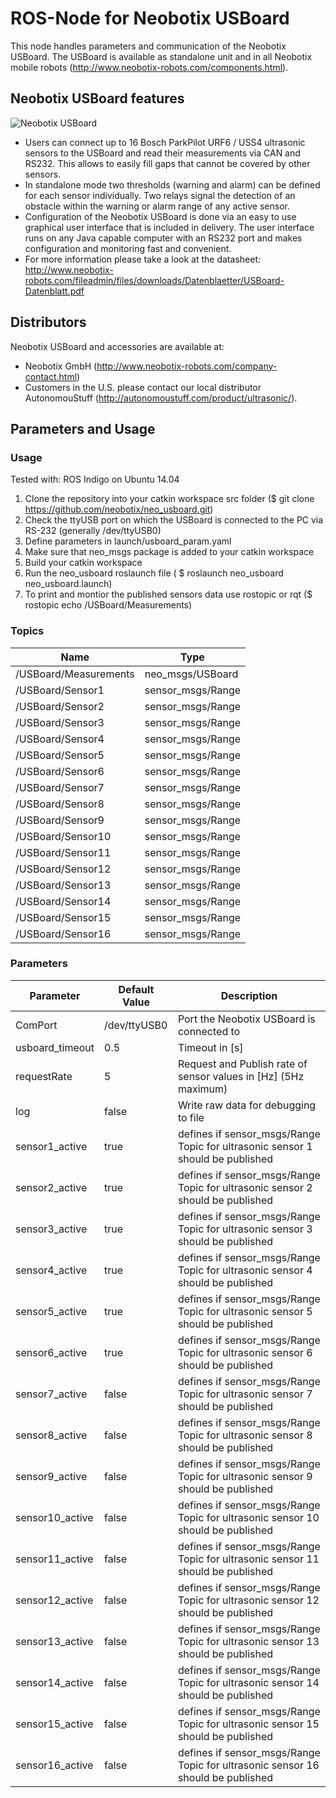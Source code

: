 # ROS-Node for Neobotix USBoard

This node handles parameters and communication of the Neobotix USBoard.
The USBoard is available as standalone unit and in all Neobotix mobile robots (http://www.neobotix-robots.com/components.html).

## Neobotix USBoard features

![Neobotix USBoard](http://www.neobotix-roboter.de/fileadmin/files/produkte/Komponenten/USBoard.jpg)

* Users can connect up to 16 Bosch ParkPilot URF6 / USS4 ultrasonic sensors to the USBoard and read their measurements via CAN and RS232. This allows to easily fill gaps that cannot be covered by other sensors.
* In standalone mode two thresholds (warning and alarm) can be defined for each sensor individually. Two relays signal the detection of an obstacle within the warning or alarm range of any active sensor.
* Configuration of the Neobotix USBoard is done via an easy to use graphical user interface that is included in delivery. The user interface runs on any Java capable computer with an RS232 port and makes configuration and monitoring fast and convenient.
* For more information please take a look at the datasheet: http://www.neobotix-robots.com/fileadmin/files/downloads/Datenblaetter/USBoard-Datenblatt.pdf

## Distributors
Neobotix USBoard and accessories are available at:

* Neobotix GmbH (http://www.neobotix-robots.com/company-contact.html)
* Customers in the U.S. please contact our local distributor AutonomouStuff (http://autonomoustuff.com/product/ultrasonic/).

## Parameters and Usage

### Usage

Tested with: ROS Indigo on Ubuntu 14.04

1. Clone the repository into your catkin workspace src folder ($ git clone https://github.com/neobotix/neo_usboard.git)
2. Check the ttyUSB port on which the USBoard is connected to the PC via RS-232 (generally /dev/ttyUSB0)
3. Define parameters in launch/usboard_param.yaml 
3. Make sure that neo_msgs package is added to your catkin workspace
4. Build your catkin workspace
5. Run the neo_usboard roslaunch file ( $ roslaunch neo_usboard neo_usboard.launch)
6. To print and montior the published sensors data use rostopic or rqt ($ rostopic echo /USBoard/Measurements)

### Topics

| Name | Type |
| --- | --- |
| /USBoard/Measurements | neo_msgs/USBoard |
| /USBoard/Sensor1 | sensor_msgs/Range |
| /USBoard/Sensor2 | sensor_msgs/Range |
| /USBoard/Sensor3 | sensor_msgs/Range |
| /USBoard/Sensor4 | sensor_msgs/Range |
| /USBoard/Sensor5 | sensor_msgs/Range |
| /USBoard/Sensor6 | sensor_msgs/Range |
| /USBoard/Sensor7 | sensor_msgs/Range |
| /USBoard/Sensor8 | sensor_msgs/Range |
| /USBoard/Sensor9 | sensor_msgs/Range |
| /USBoard/Sensor10 | sensor_msgs/Range |
| /USBoard/Sensor11 | sensor_msgs/Range |
| /USBoard/Sensor12 | sensor_msgs/Range |
| /USBoard/Sensor13 | sensor_msgs/Range |
| /USBoard/Sensor14 | sensor_msgs/Range |
| /USBoard/Sensor15 | sensor_msgs/Range |
| /USBoard/Sensor16 | sensor_msgs/Range |


### Parameters

| Parameter | Default Value | Description |
| --- | --- | --- |
| ComPort | /dev/ttyUSB0 | Port the Neobotix USBoard is connected to |
| usboard_timeout | 0.5 | Timeout in [s] |
| requestRate | 5 | Request and Publish rate of sensor values in [Hz] (5Hz maximum) |
| log | false | Write raw data for debugging to file |
| sensor1_active | true | defines if sensor_msgs/Range Topic for ultrasonic sensor 1 should be published |
| sensor2_active | true | defines if sensor_msgs/Range Topic for ultrasonic sensor 2 should be published |
| sensor3_active | true | defines if sensor_msgs/Range Topic for ultrasonic sensor 3 should be published |
| sensor4_active | true | defines if sensor_msgs/Range Topic for ultrasonic sensor 4 should be published |
| sensor5_active | true | defines if sensor_msgs/Range Topic for ultrasonic sensor 5 should be published |
| sensor6_active | true | defines if sensor_msgs/Range Topic for ultrasonic sensor 6 should be published |
| sensor7_active | false | defines if sensor_msgs/Range Topic for ultrasonic sensor 7 should be published |
| sensor8_active | false | defines if sensor_msgs/Range Topic for ultrasonic sensor 8 should be published |
| sensor9_active | false | defines if sensor_msgs/Range Topic for ultrasonic sensor 9 should be published |
| sensor10_active | false | defines if sensor_msgs/Range Topic for ultrasonic sensor 10 should be published |
| sensor11_active | false | defines if sensor_msgs/Range Topic for ultrasonic sensor 11 should be published |
| sensor12_active | false | defines if sensor_msgs/Range Topic for ultrasonic sensor 12 should be published |
| sensor13_active | false | defines if sensor_msgs/Range Topic for ultrasonic sensor 13 should be published |
| sensor14_active | false | defines if sensor_msgs/Range Topic for ultrasonic sensor 14 should be published |
| sensor15_active | false | defines if sensor_msgs/Range Topic for ultrasonic sensor 15 should be published |
| sensor16_active | false | defines if sensor_msgs/Range Topic for ultrasonic sensor 16 should be published |
